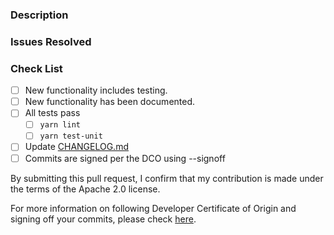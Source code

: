 ### Description
<!-- Describe what this change achieves -->

### Issues Resolved
<!-- List any issues this PR will resolve. -->
<!-- Example: Fixes #1234 -->

### Check List
- [ ] New functionality includes testing.
- [ ] New functionality has been documented.
- [ ] All tests pass
  - [ ] `yarn lint`
  - [ ] `yarn test-unit`
- [ ] Update [CHANGELOG.md](./../CHANGELOG.md)
- [ ] Commits are signed per the DCO using --signoff

By submitting this pull request, I confirm that my contribution is made under the terms of the Apache 2.0 license.

For more information on following Developer Certificate of Origin and signing off your commits, please check [here](https://github.com/opensearch-project/oui/blob/main/CONTRIBUTING.md#developer-certificate-of-origin).
